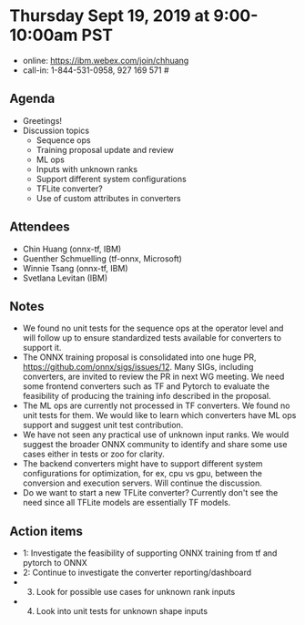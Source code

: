 # Thursday Sept 19, 2019 at 9:00-10:00am PST
* online: https://ibm.webex.com/join/chhuang
* call-in: 1-844-531-0958, 927 169 571 #

## Agenda
* Greetings! 
* Discussion topics
    * Sequence ops 
    * Training proposal update and review
    * ML ops
    * Inputs with unknown ranks
    * Support different system configurations
    * TFLite converter?
    * Use of custom attributes in converters

## Attendees 
* Chin Huang (onnx-tf, IBM)
* Guenther Schmuelling (tf-onnx, Microsoft)
* Winnie Tsang (onnx-tf, IBM)
* Svetlana Levitan (IBM)

## Notes
* We found no unit tests for the sequence ops at the operator level and will follow up to ensure standardized tests available for converters to support it.
* The ONNX training proposal is consolidated into one huge PR, https://github.com/onnx/sigs/issues/12. Many SIGs, including converters, are invited to review the PR in next WG meeting. We need some frontend converters such as TF and Pytorch to evaluate the feasibility of producing the training info described in the proposal.
* The ML ops are currently not processed in TF converters. We found no unit tests for them. We would like to learn which converters have ML ops support and suggest unit test contribution.
* We have not seen any practical use of unknown input ranks. We would suggest the broader ONNX community to identify and share some use cases either in tests or zoo for clarity.
* The backend converters might have to support different system configurations for optimization, for ex, cpu vs gpu, between the conversion and execution servers. Will continue the discussion.
* Do we want to start a new TFLite converter? Currently don't see the need since all TFLite models are essentially TF models.

## Action items
* 1: Investigate the feasibility of supporting ONNX training from tf and pytorch to ONNX
* 2: Continue to investigate the converter reporting/dashboard
* 3. Look for possible use cases for unknown rank inputs
* 4. Look into unit tests for unknown shape inputs
